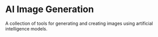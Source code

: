 # AI Image Generation

A collection of tools for generating and creating images using artificial intelligence models.
